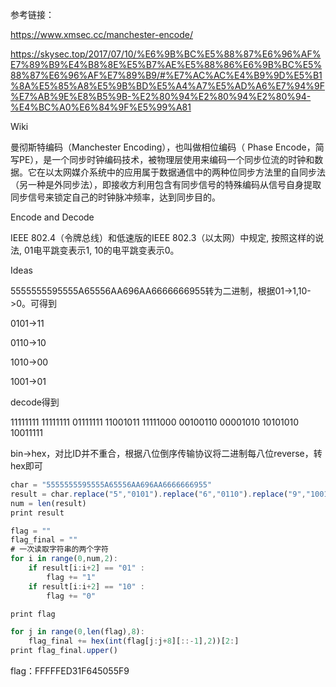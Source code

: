 参考链接：

https://www.xmsec.cc/manchester-encode/

https://skysec.top/2017/07/10/%E6%9B%BC%E5%88%87%E6%96%AF%E7%89%B9%E4%B8%8E%E5%B7%AE%E5%88%86%E6%9B%BC%E5%88%87%E6%96%AF%E7%89%B9/#%E7%AC%AC%E4%B9%9D%E5%B1%8A%E5%85%A8%E5%9B%BD%E5%A4%A7%E5%AD%A6%E7%94%9F%E7%AB%9E%E8%B5%9B-%E2%80%94%E2%80%94%E2%80%94-%E4%BC%A0%E6%84%9F%E5%99%A81



Wiki

曼彻斯特编码（Manchester Encoding），也叫做相位编码（ Phase Encode，简写PE），是一个同步时钟编码技术，被物理层使用来编码一个同步位流的时钟和数据。它在以太网媒介系统中的应用属于数据通信中的两种位同步方法里的自同步法（另一种是外同步法），即接收方利用包含有同步信号的特殊编码从信号自身提取同步信号来锁定自己的时钟脉冲频率，达到同步目的。

Encode and Decode

IEEE 802.4（令牌总线）和低速版的IEEE 802.3（以太网）中规定, 按照这样的说法, 01电平跳变表示1, 10的电平跳变表示0。

Ideas

5555555595555A65556AA696AA6666666955转为二进制，根据01->1,10->0。可得到

0101->11

0110->10

1010->00

1001->01

decode得到

11111111 11111111 01111111 11001011 11111000 00100110 00001010 10101010 10011111

bin->hex，对比ID并不重合，根据八位倒序传输协议将二进制每八位reverse，转hex即可



```javascript
char = "5555555595555A65556AA696AA6666666955"
result = char.replace("5","0101").replace("6","0110").replace("9","1001").replace("A","1010")
num = len(result)
print result

flag = ""
flag_final = ""
# 一次读取字符串的两个字符
for i in range(0,num,2):
    if result[i:i+2] == "01" :
        flag += "1"
    if result[i:i+2] == "10" :
        flag += "0"

print flag

for j in range(0,len(flag),8):
    flag_final += hex(int(flag[j:j+8][::-1],2))[2:]
print flag_final.upper()
```



flag：FFFFFED31F645055F9